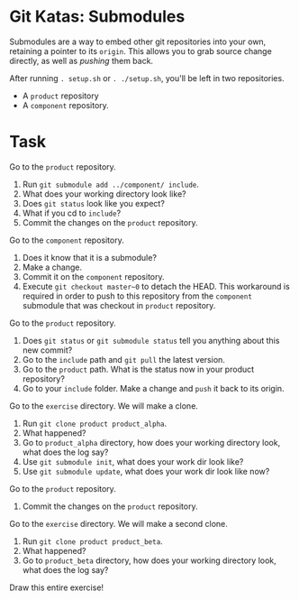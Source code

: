 # Git Katas: Submodules

Submodules are a way to embed other git repositories into your own, retaining a pointer to its `origin`.
This allows you to grab source change directly, as well as _pushing_ them back.

After running `. setup.sh` or `. ./setup.sh`, you'll be left in two repositories.
* A `product` repository
* A `component` repository.

# Task

Go to the `product` repository.

1. Run `git submodule add ../component/ include`.
1. What does your working directory look like?
1. Does `git status` look like you expect?
1. What if you cd to `include`?
1. Commit the changes on the `product` repository.

Go to the `component` repository.

1. Does it know that it is a submodule?
1. Make a change.
1. Commit it on the `component` repository.
1. Execute `git checkout master~0` to detach the HEAD.  This workaround is required in order to push to this repository from the `component` submodule that was checkout in `product` repository.

Go to the `product` repository.

1. Does `git status` or `git submodule status` tell you anything about this new commit?
1. Go to the `include` path and `git pull` the latest version.
1. Go to the `product` path. What is the status now in your product repository?
1. Go to your `include` folder. Make a change and `push` it back to its origin.

Go to the `exercise` directory. We will make a clone.

1. Run `git clone product product_alpha`.
1. What happened?
1. Go to `product_alpha` directory, how does your working directory look, what does the log say?
1. Use `git submodule init`, what does your work dir look like?
1. Use `git submodule update`, what does your work dir look like now?

Go to the `product` repository.

1. Commit the changes on the `product` repository.

Go to the `exercise` directory. We will make a second clone.

1. Run `git clone product product_beta`.
1. What happened?
1. Go to `product_beta` directory, how does your working directory look, what does the log say?

Draw this entire exercise!
